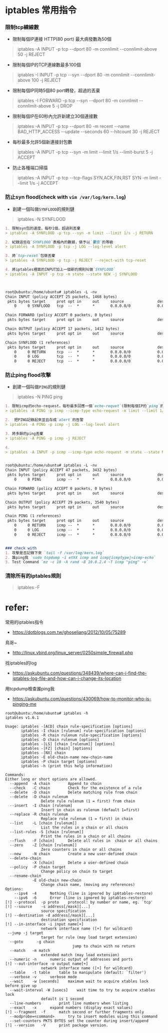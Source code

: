 # iptables 常用指令
### 限制tcp練線數
- 限制每個IP連接 HTTP(80 port) 最大病發數為50個
> iptables -A INPUT -p tcp --dport 80 -m connlimit --connlimit-above 50 -j REJECT

- 限制每個IP的TCP連線數最多100個
> iptables -I INPUT -p tcp --syn --dport 80 -m connlimit --connlimit-above 100 -j REJECT

- 限制每個IP同時5個80 port轉發，超過的丟棄
> iptables -I FORWARD -p tcp --syn --dport 80 -m connlimit --connlimit-above 5 -j DROP

- 限制每個IP在60秒內允許新建立30個連接數
> iptables -A INPUT -p tcp --dport 80 -m recent --name BAD_HTTP_ACCESS --update --seconds 60 --hitcount 30 -j REJECT

- 每秒最多允許5個新連接封包數
> iptables -A INPUT -p tcp --syn -m limit --limit 1/s --limit-burst 5 -j ACCEPT

- 防止各種端口掃描
> iptables -A INPUT -p tcp --tcp-flags SYN,ACK,FIN,RST SYN -m limit --limit 1/s -j ACCEPT

### 防止syn flood(check with `vim /var/log/kern.log`)
- 創建一個叫做`SYNFLOOD`的規則鏈
> iptables -N SYNFLOOD

```md
1. 限制syn包的速度，每秒1個，超過則丟棄
> iptables -A SYNFLOOD -p tcp --syn -m limit --limit 1/s -j RETURN

2. 紀錄這些在`SYNFLOOD`表格內的數據，俵予以`警告`的等級
> iptables -A SYNFLOOD -p tcp -j LOG --log-level alert

3. 將`tcp-reset`包做丟棄
> iptables -A SYNFLOOD -p tcp -j REJECT --reject-with tcp-reset

4. 將iptables裡面的INPUT加上一個新的規則叫做`SYNFLOOD`
> iptables -A INPUT -p tcp -m state --state NEW -j SYNFLOOD



root@ubuntu:/home/ubuntu# iptables -L -nv
Chain INPUT (policy ACCEPT 25 packets, 1468 bytes)
 pkts bytes target     prot opt in     out     source               destination
    0     0 SYNFLOOD   tcp  --  *      *       0.0.0.0/0            0.0.0.0/0            state NEW

Chain FORWARD (policy ACCEPT 0 packets, 0 bytes)
 pkts bytes target     prot opt in     out     source               destination

Chain OUTPUT (policy ACCEPT 17 packets, 1412 bytes)
 pkts bytes target     prot opt in     out     source               destination

Chain SYNFLOOD (1 references)
 pkts bytes target     prot opt in     out     source               destination
    0     0 RETURN     tcp  --  *      *       0.0.0.0/0            0.0.0.0/0            tcp flags:0x17/0x02 limit: avg 1/sec burst 5
    0     0 LOG        tcp  --  *      *       0.0.0.0/0            0.0.0.0/0            LOG flags 0 level 1
    0     0 REJECT     tcp  --  *      *       0.0.0.0/0            0.0.0.0/0            reject-with tcp-reset
```


### 防止ping flood攻擊

- 創建一個叫做`PING`的規則鏈
> iptables -N PING
ping
```md
1. 限制icmp的echo-request，每秒最多回應一個`echo-requet`(限制每個IP的`ping`的速度)
> iptables -A PING -p icmp --icmp-type echo-request -m limit --limit 1/s -j RETURN

2.  把PING記錄起來並且存成`alert`的告警
> iptables -A PING -p icmp -j LOG --log-level alert

3. 將多餘的ping丟棄
> iptables -A PING -p icmp -j REJECT

4. 
> iptables -A INPUT -p icmp --icmp-type echo-request -m state --state NEW -j PING


root@ubuntu:/home/ubuntu# iptables -L -nv
Chain INPUT (policy ACCEPT 47 packets, 3432 bytes)
 pkts bytes target     prot opt in     out     source               destination
    0     0 PING       icmp --  *      *       0.0.0.0/0            0.0.0.0/0            icmptype 8 state NEW

Chain FORWARD (policy ACCEPT 0 packets, 0 bytes)
 pkts bytes target     prot opt in     out     source               destination

Chain OUTPUT (policy ACCEPT 29 packets, 3540 bytes)
 pkts bytes target     prot opt in     out     source               destination

Chain PING (1 references)
 pkts bytes target     prot opt in     out     source               destination
    0     0 RETURN     icmp --  *      *       0.0.0.0/0            0.0.0.0/0            icmptype 8 limit: avg 1/sec burst 5
    0     0 LOG        icmp --  *      *       0.0.0.0/0            0.0.0.0/0            LOG flags 0 level 1
    0     0 REJECT     icmp --  *      *       0.0.0.0/0            0.0.0.0/0            reject-with icmp-port-unreachable


### check with 
1. 攻擊是否記錄下來 `tail -f /var/log/kern.log`
2. 誰ping我 `sudo tcpdump -i ethX icmp and icmp[icmptype]=icmp-echo`
3. Test Command `mz -c 10 -A rand -B 10.0.2.4 -T icmp "ping" -v`
```

### 清除所有的iptables規則
> iptables -F


# refer:

常用的iptables指令
- https://dotblogs.com.tw/ghoseliang/2012/10/05/75289

鳥哥~
- http://linux.vbird.org/linux_server/0250simple_firewall.php

找iptables的log
- https://askubuntu.com/questions/348439/where-can-i-find-the-iptables-log-file-and-how-can-i-change-its-location

用tcpdump檢查誰ping我
- https://askubuntu.com/questions/430069/how-to-monitor-who-is-pinging-me


```iptables的說明
root@ubuntu:/home/ubuntu# iptables -h
iptables v1.6.1

Usage: iptables -[ACD] chain rule-specification [options]
       iptables -I chain [rulenum] rule-specification [options]
       iptables -R chain rulenum rule-specification [options]
       iptables -D chain rulenum [options]
       iptables -[LS] [chain [rulenum]] [options]
       iptables -[FZ] [chain] [options]
       iptables -[NX] chain
       iptables -E old-chain-name new-chain-name
       iptables -P chain target [options]
       iptables -h (print this help information)

Commands:
Either long or short options are allowed.
  --append  -A chain		Append to chain
  --check   -C chain		Check for the existence of a rule
  --delete  -D chain		Delete matching rule from chain
  --delete  -D chain rulenum
				Delete rule rulenum (1 = first) from chain
  --insert  -I chain [rulenum]
				Insert in chain as rulenum (default 1=first)
  --replace -R chain rulenum
				Replace rule rulenum (1 = first) in chain
  --list    -L [chain [rulenum]]
				List the rules in a chain or all chains
  --list-rules -S [chain [rulenum]]
				Print the rules in a chain or all chains
  --flush   -F [chain]		Delete all rules in  chain or all chains
  --zero    -Z [chain [rulenum]]
				Zero counters in chain or all chains
  --new     -N chain		Create a new user-defined chain
  --delete-chain
            -X [chain]		Delete a user-defined chain
  --policy  -P chain target
				Change policy on chain to target
  --rename-chain
            -E old-chain new-chain
				Change chain name, (moving any references)
Options:
    --ipv4	-4		Nothing (line is ignored by ip6tables-restore)
    --ipv6	-6		Error (line is ignored by iptables-restore)
[!] --protocol	-p proto	protocol: by number or name, eg. `tcp'
[!] --source	-s address[/mask][...]
				source specification
[!] --destination -d address[/mask][...]
				destination specification
[!] --in-interface -i input name[+]
				network interface name ([+] for wildcard)
 --jump	-j target
				target for rule (may load target extension)
  --goto      -g chain
                              jump to chain with no return
  --match	-m match
				extended match (may load extension)
  --numeric	-n		numeric output of addresses and ports
[!] --out-interface -o output name[+]
				network interface name ([+] for wildcard)
  --table	-t table	table to manipulate (default: `filter')
  --verbose	-v		verbose mode
  --wait	-w [seconds]	maximum wait to acquire xtables lock before give up
  --wait-interval -W [usecs]	wait time to try to acquire xtables lock
				default is 1 second
  --line-numbers		print line numbers when listing
  --exact	-x		expand numbers (display exact values)
[!] --fragment	-f		match second or further fragments only
  --modprobe=<command>		try to insert modules using this command
  --set-counters PKTS BYTES	set the counter during insert/append
[!] --version	-V		print package version.
```